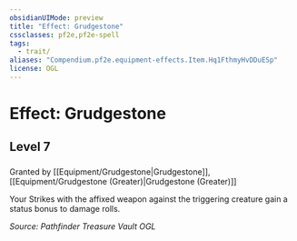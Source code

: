 ```yaml
---
obsidianUIMode: preview
title: "Effect: Grudgestone"
cssclasses: pf2e,pf2e-spell
tags:
  - trait/
aliases: "Compendium.pf2e.equipment-effects.Item.Hq1FthmyHvDDuESp"
license: OGL
---
```

# Effect: Grudgestone
## Level 7
### 






Granted by [[Equipment/Grudgestone|Grudgestone]], [[Equipment/Grudgestone (Greater)|Grudgestone (Greater)]]

Your Strikes with the affixed weapon against the triggering creature gain a status bonus to damage rolls.

*Source: Pathfinder Treasure Vault*
*OGL*